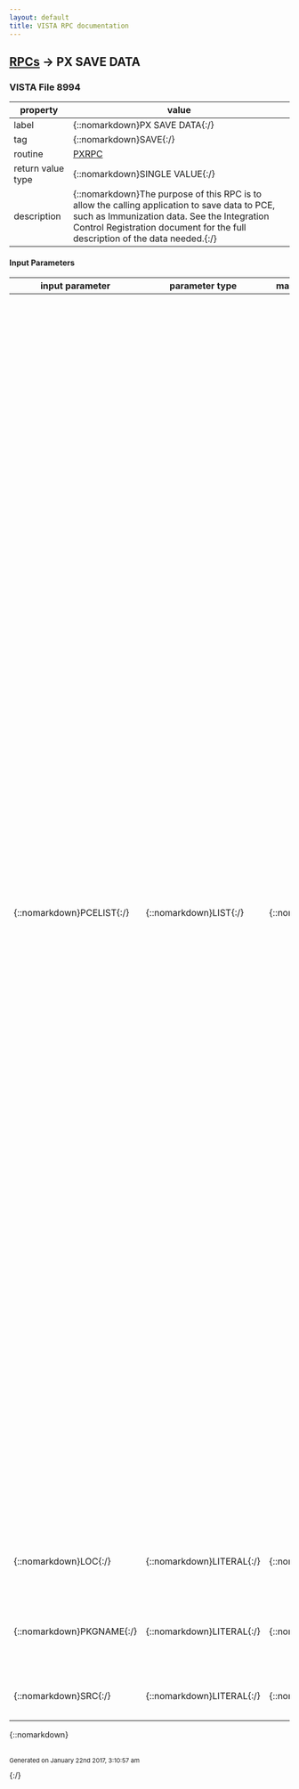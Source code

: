 ```yaml
---
layout: default
title: VISTA RPC documentation
---
```




## [RPCs](TableOfContent.md) &#8594; PX SAVE DATA 



### VISTA File 8994 


 property | value 
--- | --- 
 label | {::nomarkdown}PX SAVE DATA{:/}
 tag | {::nomarkdown}SAVE{:/}
 routine | [PXRPC](http://code.osehra.org/dox/Routine_PXRPC_source.html)
 return value type | {::nomarkdown}SINGLE VALUE{:/}
 description | {::nomarkdown}The purpose of this RPC is to allow the calling application to save data to PCE, such as Immunization data. See the Integration Control Registration document for the full description of the data needed.{:/}

#### Input Parameters

| input parameter | parameter type | maximum data length | required | description | 
| --- | --- | --- | --- | --- | 
| {::nomarkdown}PCELIST{:/} | {::nomarkdown}LIST{:/} | {::nomarkdown}10000{:/} | {::nomarkdown}true{:/} | {::nomarkdown}PCELIST (n)= HDR ^ Encounter Inpatient? ^ Note has CPT codes? ^ Visit              string [Encounter location; Encounter date/time; Encounter             Service category]  (REQUIRED)        (n)=VST^DT^Encounter date/time        (n)=VST^PT^Encounter patient (DFN) (n)=VST^HL^Encounter location        (n)=VST^VC^ Encounter Service Category         If  applicable:                      (n)=VST^PR^ Parent for secondary visit        (n)=VST^OL^ Outside Location for Historical visits        (n)=VST^SC^ Service Connected related?        (n)=VST^AO^ Agent Orange related?        (n)=VST^IR^ Ionizing Radiation related?        (n)=VST^EC^ Environmental Contaminates related?        (n)=VST^MST^ Military Sexual Trauma related?        (n)=VST^HNC^ Head and/or Neck Cancer related?        (n)=VST^CV^ Combat Vet related?        (n)=VST^SHD^ Shipboard Hazard and Defense related?         (n)=PRV^PRV ^ Provider IEN ^^^ Provider Name ^ Primary Provider?        (n)=POV(+:  add, -: delete) ^ ICD diagnosis code ^ Category  ^             Narrative (Diagnosis description) ^ Primary Diagnosis? ^            Provider String ^ Add to Problem List? ^^^ Next comment            sequence # if saving comments        (n)=COM^COM (Comments) ^ Next comment sequence # ^ @ = no             comments added        (n)=CPT (+:  add, -: delete) ^ Procedural  CPT code ^ Category ^             Narrative (Procedure description) ^ Quantity ^ Provider IEN            ^^^ [# of modifiers;  Modifier code/Modifier IEN ^ Next            comment sequence # ^        (n)=IMM (+:  add, -: delete) ^ Immunization IEN ^ Category ^             Narrative (Immunization description/name) ^ Series ^            Encounter Provider ^ Reaction ^ Contraindicated? ^ Refused? ^            Next comment sequence # ^ CVX ^ Event Info Source ^ Dosage ^            Route ^ Admin Site ^ Lot# ^ Manufacturer ^ Expiration Date        (n)=SK (+:  add, -: delete) ^ Skin Test IEN ^ Category ^             Narrative (Skin Test description/name) ^ Results ^^ Reading            ^^^ Next comment sequence #        (n)=PED (+:  add, -: delete) ^ Patient Education IEN ^ Category ^             Narrative (Patient Education description/name) ^ Level of            understanding ^^^^^ ^^ Next comment sequence #        (n)=HF (+:  add, -: delete) ^ Health Factor IEN ^ Category ^             Narrative (Health Factor description/name) ^ Level ^^^^^ Next            comment sequence # ^ Get Reminder        (n)=XAM(+:  add, -: delete) ^ Exam IEN ^ Category ^ Narrative             (Exam description/name) ^ Results ^^^^^ Next comment sequence            #{:/} | 
| {::nomarkdown}LOC{:/} | {::nomarkdown}LITERAL{:/} | {::nomarkdown}40{:/} | {::nomarkdown}true{:/} | {::nomarkdown}This is the hospital location. This is not used when the information is from an outside source.{:/} | 
| {::nomarkdown}PKGNAME{:/} | {::nomarkdown}LITERAL{:/} | {::nomarkdown}60{:/} | {::nomarkdown}true{:/} | {::nomarkdown}The package name that is sending the data to PCE. This should be the full package name, such as PATIENT CARE ENCOUNTERS. {:/} | 
| {::nomarkdown}SRC{:/} | {::nomarkdown}LITERAL{:/} | {::nomarkdown}60{:/} | {::nomarkdown}true{:/} | {::nomarkdown}The source of the data - such as VLER E-HEALTH EXCHANGE.{:/} | 

{::nomarkdown} <br/><br/><p style="font-size: 11px">Generated on January 22nd 2017, 3:10:57 am</p>{:/}